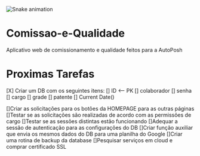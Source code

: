 ![Snake animation](https://github.com/autoposh/autoposh/blob/output/github-contribution-grid-snake.svg)

# Comissao-e-Qualidade
Aplicativo web de comissionamento e qualidade feitos para a AutoPosh

# Proximas Tarefas
[X] Criar um DB com os seguintes itens:
    [] ID <-- PK
    [] colaborador 
    [] senha 
    [] cargo
    [] grade
    [] patente
    [] Current Date()

[]Criar as solicitações para os botões da HOMEPAGE para as outras páginas
[]Testar se as solicitações são realizadas de acordo com as permissões de cargo
[]Testar se as sessões distintas estão funcionando
[]Adequar a sessão de autenticação para as configurações do DB
[]Criar função auxiliar que envia os mesmos dados do DB para uma planilha do Google
[]Criar uma rotina de backup da database
[]Pesquisar serviços em cloud e comprar certificado SSL
